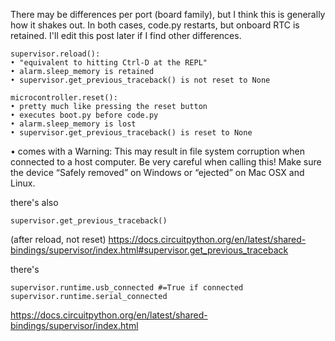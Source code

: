 There may be differences per port (board family), but I think this is generally how it shakes out. In both cases, code.py restarts, but onboard RTC is retained. I'll edit this post later if I find other differences.
```
supervisor.reload():
• "equivalent to hitting Ctrl-D at the REPL"
• alarm.sleep_memory is retained
• supervisor.get_previous_traceback() is not reset to None

microcontroller.reset():
• pretty much like pressing the reset button
• executes boot.py before code.py
• alarm.sleep_memory is lost
• supervisor.get_previous_traceback() is reset to None
```

• comes with a Warning:
This may result in file system corruption when connected to a host computer. Be very careful when calling this! Make sure the device “Safely removed” on Windows or “ejected” on Mac OSX and Linux.

there's also 
```
supervisor.get_previous_traceback()
```
 (after reload, not reset) https://docs.circuitpython.org/en/latest/shared-bindings/supervisor/index.html#supervisor.get_previous_traceback

there's 
```
supervisor.runtime.usb_connected #=True if connected
supervisor.runtime.serial_connected
```

https://docs.circuitpython.org/en/latest/shared-bindings/supervisor/index.html
